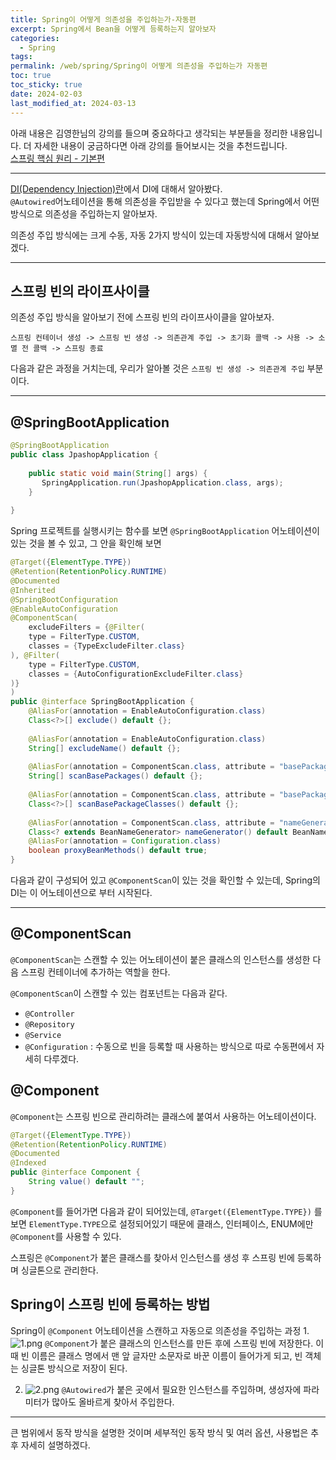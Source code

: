 ```yaml
---
title: Spring이 어떻게 의존성을 주입하는가-자동편
excerpt: Spring에서 Bean을 어떻게 등록하는지 알아보자
categories:
  - Spring
tags: 
permalink: /web/spring/Spring이 어떻게 의존성을 주입하는가 자동편
toc: true
toc_sticky: true
date: 2024-02-03
last_modified_at: 2024-03-13
---
```

아래 내용은 김영한님의 강의를 들으며 중요하다고 생각되는 부분들을 정리한 내용입니다.  더 자세한 내용이 궁금하다면 아래 강의를 들어보시는 것을 추천드립니다.  
[스프링 핵심 원리 - 기본편](https://www.inflearn.com/course/%EC%8A%A4%ED%94%84%EB%A7%81-%ED%95%B5%EC%8B%AC-%EC%9B%90%EB%A6%AC-%EA%B8%B0%EB%B3%B8%ED%8E%B8)  

---

[DI(Dependency Injection)란](https://ddudad.github.io/web/spring/DI%EB%9E%80)에서 DI에 대해서 알아봤다.  
``@Autowired``어노테이션을 통해 의존성을 주입받을 수 있다고 했는데 Spring에서 어떤 방식으로 의존성을 주입하는지 알아보자.  

의존성 주입 방식에는 크게 수동, 자동 2가지 방식이 있는데 자동방식에 대해서 알아보겠다.

---
## 스프링 빈의 라이프사이클

의존성 주입 방식을 알아보기 전에 스프링 빈의 라이프사이클을 알아보자.  
```
스프링 컨테이너 생성 -> 스프링 빈 생성 -> 의존관계 주입 -> 초기화 콜백 -> 사용 -> 소멸 전 콜백 -> 스프링 종료
``` 
다음과 같은 과정을 거치는데, 우리가 알아볼 것은 ``스프링 빈 생성 -> 의존관계 주입`` 부분이다.  

---
## @SpringBootApplication

``` java
@SpringBootApplication  
public class JpashopApplication {  
  
    public static void main(String[] args) {  
       SpringApplication.run(JpashopApplication.class, args);  
    }  
  
}
```

Spring 프로젝트를 실행시키는 함수를 보면 ``@SpringBootApplication`` 어노테이션이 있는 것을 볼 수 있고, 그 안을 확인해 보면

``` java 
@Target({ElementType.TYPE})  
@Retention(RetentionPolicy.RUNTIME)  
@Documented  
@Inherited  
@SpringBootConfiguration  
@EnableAutoConfiguration  
@ComponentScan(  
    excludeFilters = {@Filter(  
    type = FilterType.CUSTOM,  
    classes = {TypeExcludeFilter.class}  
), @Filter(  
    type = FilterType.CUSTOM,  
    classes = {AutoConfigurationExcludeFilter.class}  
)}  
)  
public @interface SpringBootApplication {  
    @AliasFor(annotation = EnableAutoConfiguration.class)  
    Class<?>[] exclude() default {};  
  
    @AliasFor(annotation = EnableAutoConfiguration.class)  
    String[] excludeName() default {};  
  
    @AliasFor(annotation = ComponentScan.class, attribute = "basePackages")  
    String[] scanBasePackages() default {};  
  
    @AliasFor(annotation = ComponentScan.class, attribute = "basePackageClasses")  
    Class<?>[] scanBasePackageClasses() default {};  
  
    @AliasFor(annotation = ComponentScan.class, attribute = "nameGenerator")  
    Class<? extends BeanNameGenerator> nameGenerator() default BeanNameGenerator.class;  
    @AliasFor(annotation = Configuration.class)  
    boolean proxyBeanMethods() default true;  
}
```

다음과 같이 구성되어 있고 ``@ComponentScan``이 있는 것을 확인할 수 있는데, Spring의 DI는 이 어노테이션으로 부터 시작된다.  

---

## @ComponentScan

``@ComponentScan``는 스캔할 수 있는 어노테이션이 붙은 클래스의 인스턴스를 생성한 다음 스프링 컨테이너에 추가하는 역할을 한다.  

``@ComponentScan``이 스캔할 수 있는 컴포넌트는 다음과 같다.
+ ``@Controller``
+ ``@Repository``
+ ``@Service``
+ ``@Configuration`` : 수동으로 빈을 등록할 때 사용하는 방식으로 따로 수동편에서 자세히 다루겠다.  

## @Component

``@Component``는 스프링 빈으로 관리하려는 클래스에 붙여서 사용하는 어노테이션이다.

``` java
@Target({ElementType.TYPE})  
@Retention(RetentionPolicy.RUNTIME)  
@Documented  
@Indexed  
public @interface Component {  
    String value() default "";  
}
```

``@Component``를 들어가면 다음과 같이 되어있는데,  ``@Target({ElementType.TYPE})`` 를 보면 ``ElementType.TYPE``으로 설정되어있기 때문에 클래스, 인터페이스, ENUM에만 ``@Component``를 사용할 수 있다.  

스프링은 ``@Component``가 붙은 클래스를 찾아서 인스턴스를 생성 후 스프링 빈에 등록하며 싱글톤으로 관리한다.

## Spring이 스프링 빈에 등록하는 방법

Spring이 ``@Component`` 어노테이션을 스캔하고 자동으로 의존성을 주입하는 과정
1. 
   ![1.png]({{site.url}}\assets\images\posts_img\how-regist-spring-bean\1.png)
   ``@Component``가 붙은 클래스의 인스턴스를 만든 후에 스프링 빈에 저장한다. 이 때 빈 이름은 클래스 명에서 맨 앞 글자만 소문자로 바꾼 이름이 들어가게 되고, 빈 객체는 싱글톤 방식으로 저장이 된다. 
   
2. 
   ![2.png]({{site.url}}\assets\images\posts_img\how-regist-spring-bean\2.png)
   ``@Autowired``가 붙은 곳에서 필요한 인스턴스를 주입하며, 생성자에 파라미터가 많아도 올바르게 찾아서 주입한다.

---

큰 범위에서 동작 방식을 설명한 것이며 세부적인 동작 방식 및 여러 옵션, 사용법은 추후 자세히 설명하겠다.